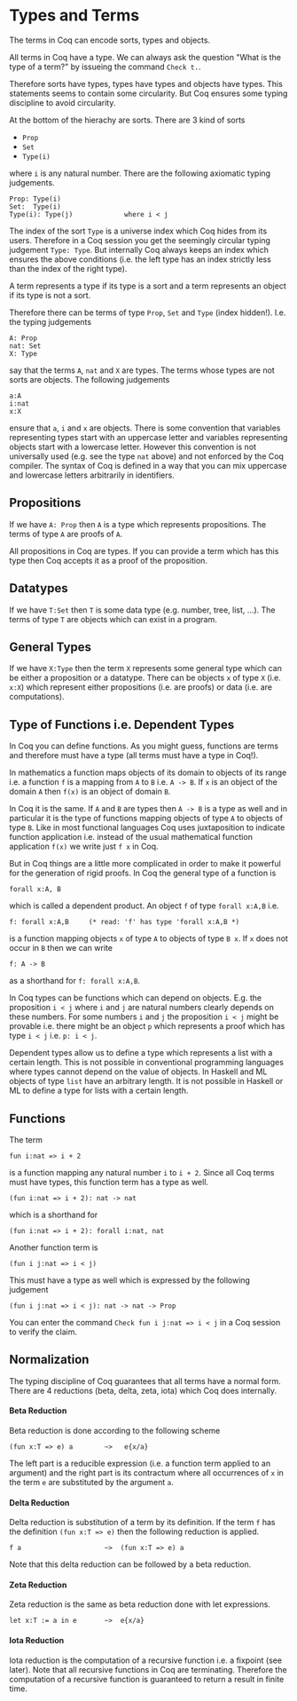 # Types and Terms

The terms in Coq can encode sorts, types and objects.

All terms in Coq have a type. We can always ask the question "What is the type
of a term?" by issueing the command `Check t.`.

Therefore sorts have types, types have types and objects have types. This
statements seems to contain some circularity. But Coq ensures some typing
discipline to avoid circularity.

At the bottom of the hierachy are sorts. There are 3 kind of sorts

- `Prop`
- `Set`
- `Type(i)`

where `i` is any natural number. There are the following axiomatic typing
judgements.

    Prop: Type(i)
    Set:  Type(i)
    Type(i): Type(j)             where i < j

The index of the sort `Type` is a universe index which Coq hides from its
users. Therefore in a Coq session you get the seemingly circular typing
judgement `Type: Type`. But internally Coq always keeps an index which ensures
the above conditions (i.e. the left type has an index strictly less than the
index of the right type).


A term represents a type if its type is a sort and a term represents an object
if its type is not a sort.

Therefore there can be terms of type `Prop`, `Set` and `Type` (index
hidden!). I.e. the typing judgements

    A: Prop
    nat: Set
    X: Type

say that the terms `A`, `nat` and `X` are types. The terms whose types are
not sorts are objects. The following judgements

    a:A
    i:nat
    x:X

ensure that `a`, `i` and `x` are objects. There is some convention that
variables representing types start with an uppercase letter and variables
representing objects start with a lowercase letter. However this convention is
not universally used (e.g. see the type `nat` above) and not enforced by the
Coq compiler. The syntax of Coq is defined in a way that you can mix uppercase
and lowercase letters arbitrarily in identifiers.


## Propositions

If we have `A: Prop` then `A` is a type which represents propositions. The
terms of type `A` are proofs of `A`.

All propositions in Coq are types. If you can provide a term which has this
type then Coq accepts it as a proof of the proposition.


## Datatypes

If we have `T:Set` then `T` is some data type (e.g. number, tree, list,
...). The terms of type `T` are objects which can exist in a program.


## General Types

If we have `X:Type` then the term `X` represents some general type which can
be either a proposition or a datatype. There can be objects `x` of type `X`
(i.e. `x:X`) which represent either propositions (i.e. are proofs) or data
(i.e. are computations).


## Type of Functions i.e. Dependent Types

In Coq you can define functions. As you might guess, functions are terms and
therefore must have a type (all terms must have a type in Coq!).

In mathematics a function maps objects of its domain to objects of its range
i.e. a function `f` is a mapping from `A` to `B` i.e. `A -> B`. If `x` is an
object of the domain `A` then `f(x)` is an object of domain `B`.

In Coq it is the same. If `A` and `B` are types then `A -> B` is a type as
well and in particular it is the type of functions mapping objects of type `A`
to objects of type `B`. Like in most functional languages Coq uses
juxtaposition to indicate function application i.e. instead of the usual
mathematical function application `f(x)` we write just `f x` in Coq.

But in Coq things are a little more complicated in order to make it powerful
for the generation of rigid proofs. In Coq the general type of a function is

    forall x:A, B

which is called a dependent product. An object `f` of type `forall x:A,B` i.e.

    f: forall x:A,B     (* read: 'f' has type 'forall x:A,B *)

is a function mapping objects `x` of type `A` to objects of type `B x`. If `x`
does not occur in `B` then we can write

    f: A -> B

as a shorthand for `f: forall x:A,B`.

In Coq types can be functions which can depend on objects. E.g. the
proposition `i < j` where `i` and `j` are natural numbers clearly depends
on these numbers. For some numbers `i` and `j` the proposition `i < j` might
be provable i.e. there might be an object `p` which represents a proof which
has type `i < j` i.e. `p: i < j`.

Dependent types allow us to define a type which represents a list with a
certain length. This is not possible in conventional programming languages
where types cannot depend on the value of objects. In Haskell and ML objects
of type `list` have an arbitrary length. It is not possible in Haskell or ML
to define a type for lists with a certain length.


## Functions

The term

    fun i:nat => i + 2

is a function mapping any natural number `i` to `i + 2`. Since all Coq terms
must have types, this function term has a type as well.

    (fun i:nat => i + 2): nat -> nat

which is a shorthand for

    (fun i:nat => i + 2): forall i:nat, nat

Another function term is

    (fun i j:nat => i < j)

This must have a type as well which is expressed by the following judgement

    (fun i j:nat => i < j): nat -> nat -> Prop

You can enter the command `Check fun i j:nat => i < j` in a Coq session to
verify the claim.



## Normalization

The typing discipline of Coq guarantees that all terms have a normal
form. There are 4 reductions (beta, delta, zeta, iota) which Coq does
internally.

#### Beta Reduction

Beta reduction is done according to the following scheme

    (fun x:T => e) a        ~>   e{x/a}

The left part is a reducible expression (i.e. a function term applied to an
argument) and the right part is its contractum where all occurrences of `x` in
the term `e` are substituted by the argument `a`.


#### Delta Reduction

Delta reduction is substitution of a term by its definition. If the term `f`
has the definition `(fun x:T => e)` then the following reduction is applied.

    f a                     ~>  (fun x:T => e) a

Note that this delta reduction can be followed by a beta reduction.


#### Zeta Reduction

Zeta reduction is the same as beta reduction done with let expressions.

    let x:T := a in e       ~>  e{x/a}


#### Iota Reduction

Iota reduction is the computation of a recursive function i.e. a fixpoint (see
later). Note that all recursive functions in Coq are terminating. Therefore
the computation of a recursive function is guaranteed to return a result in
finite time.


<!---
Local Variables:
mode: outline
coding: iso-latin-1
outline-regexp: "#+"
End:
-->
